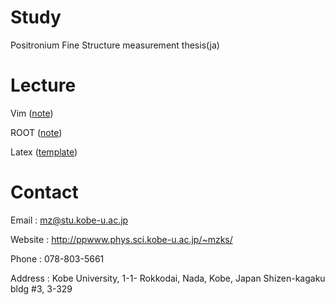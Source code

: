 # Study

Positronium Fine Structure measurement thesis(ja)

# Lecture

Vim ([note](vim.md))

ROOT ([note](root.md))

Latex ([template](https://github.com/mzks/TexTempJa))

# Contact

Email : mz@stu.kobe-u.ac.jp

Website : http://ppwww.phys.sci.kobe-u.ac.jp/~mzks/

Phone : 078-803-5661

Address : Kobe University, 1-1- Rokkodai, Nada, Kobe, Japan Shizen-kagaku bldg #3, 3-329
